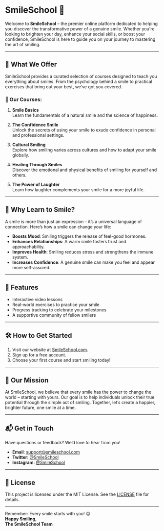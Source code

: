 # SmileSchool 🌟

Welcome to **SmileSchool** – the premier online platform dedicated to helping you discover the transformative power of a genuine smile. Whether you're looking to brighten your day, enhance your social skills, or boost your confidence, SmileSchool is here to guide you on your journey to mastering the art of smiling.

---

## 🚀 What We Offer
SmileSchool provides a curated selection of courses designed to teach you everything about smiles. From the psychology behind a smile to practical exercises that bring out your best, we’ve got you covered.

### 🌈 Our Courses:
1. **Smile Basics**  
   Learn the fundamentals of a natural smile and the science of happiness.
   
2. **The Confidence Smile**  
   Unlock the secrets of using your smile to exude confidence in personal and professional settings.
   
3. **Cultural Smiling**  
   Explore how smiling varies across cultures and how to adapt your smile globally.
   
4. **Healing Through Smiles**  
   Discover the emotional and physical benefits of smiling for yourself and others.

5. **The Power of Laughter**  
   Learn how laughter complements your smile for a more joyful life.

---

## 🧠 Why Learn to Smile? 
A smile is more than just an expression – it’s a universal language of connection. Here’s how a smile can change your life:  
- **Boosts Mood**: Smiling triggers the release of feel-good hormones.  
- **Enhances Relationships**: A warm smile fosters trust and approachability.  
- **Improves Health**: Smiling reduces stress and strengthens the immune system.  
- **Increases Confidence**: A genuine smile can make you feel and appear more self-assured.  

---

## 🌟 Features
- Interactive video lessons  
- Real-world exercises to practice your smile  
- Progress tracking to celebrate your milestones  
- A supportive community of fellow smilers  

---

## 🛠️ How to Get Started
1. Visit our website at [SmileSchool.com](https://SmileSchool.com).  
2. Sign up for a free account.  
3. Choose your first course and start smiling today!  

---

## 🧡 Our Mission
At SmileSchool, we believe that every smile has the power to change the world – starting with yours. Our goal is to help individuals unlock their true potential through the simple act of smiling. Together, let’s create a happier, brighter future, one smile at a time.  

---

## 📬 Get in Touch
Have questions or feedback? We’d love to hear from you!  
- **Email**: support@smileschool.com  
- **Twitter**: [@SmileSchool](https://twitter.com/SmileSchool)  
- **Instagram**: [@SmileSchool](https://instagram.com/SmileSchool)  

---

## 📄 License
This project is licensed under the MIT License. See the [LICENSE](LICENSE) file for details.

---

Remember: Every smile starts with you! 😊  
**Happy Smiling,  
The SmileSchool Team**  
